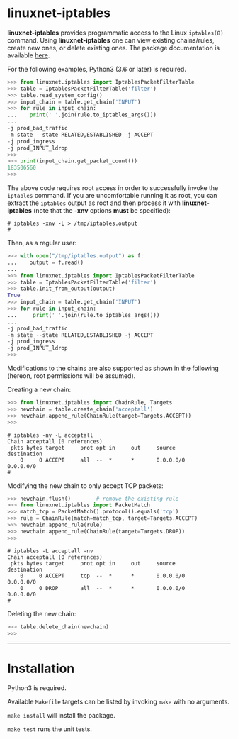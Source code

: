 # linuxnet-iptables

**linuxnet-iptables** provides programmatic access to the
Linux `iptables(8)` command.
Using **linuxnet-iptables** one can view existing chains/rules,
create new ones, or delete existing ones.
The package documentation is available
[here](https://linuxnet-iptables.readthedocs.io/en/latest/index.html).

For the following examples, Python3 (3.6 or later) is required.

```python
>>> from linuxnet.iptables import IptablesPacketFilterTable
>>> table = IptablesPacketFilterTable('filter')
>>> table.read_system_config()
>>> input_chain = table.get_chain('INPUT')
>>> for rule in input_chain:
...    print(' '.join(rule.to_iptables_args()))
...
-j prod_bad_traffic
-m state --state RELATED,ESTABLISHED -j ACCEPT
-j prod_ingress
-j prod_INPUT_ldrop
>>>
>>> print(input_chain.get_packet_count())
183506560
>>>
```

The above code requires root access in order to successfully invoke the
`iptables` command. If you are uncomfortable running it as root, you can
extract the `iptables` output as root and then process it with
**linuxnet-iptables** (note that the **-xnv** options **must** be
specified):

```console
# iptables -xnv -L > /tmp/iptables.output
#
```

Then, as a regular user:

```python
>>> with open("/tmp/iptables.output") as f:
...    output = f.read()
...
>>> from linuxnet.iptables import IptablesPacketFilterTable
>>> table = IptablesPacketFilterTable('filter')
>>> table.init_from_output(output)
True
>>> input_chain = table.get_chain('INPUT')
>>> for rule in input_chain:
...     print(' '.join(rule.to_iptables_args()))
...
-j prod_bad_traffic
-m state --state RELATED,ESTABLISHED -j ACCEPT
-j prod_ingress
-j prod_INPUT_ldrop
>>>
```

Modifications to the chains are also supported as shown in the
following (hereon, root permissions will be assumed).

Creating a new chain:

```python
>>> from linuxnet.iptables import ChainRule, Targets
>>> newchain = table.create_chain('acceptall')
>>> newchain.append_rule(ChainRule(target=Targets.ACCEPT))
>>>
```

```console
# iptables -nv -L acceptall
Chain acceptall (0 references)
 pkts bytes target     prot opt in     out     source               destination
    0     0 ACCEPT     all  --  *      *       0.0.0.0/0            0.0.0.0/0
#
```

Modifying the new chain to only accept TCP packets:

```python
>>> newchain.flush()        # remove the existing rule
>>> from linuxnet.iptables import PacketMatch
>>> match_tcp = PacketMatch().protocol().equals('tcp')
>>> rule = ChainRule(match=match_tcp, target=Targets.ACCEPT)
>>> newchain.append_rule(rule)
>>> newchain.append_rule(ChainRule(target=Targets.DROP))
>>>
```

```console
# iptables -L acceptall -nv
Chain acceptall (0 references)
 pkts bytes target     prot opt in     out     source               destination
    0     0 ACCEPT     tcp  --  *      *       0.0.0.0/0            0.0.0.0/0
    0     0 DROP       all  --  *      *       0.0.0.0/0            0.0.0.0/0
#
```

Deleting the new chain:

```python
>>> table.delete_chain(newchain)
>>>
```


---------------------

# Installation

Python3 is required.

Available `Makefile` targets can be listed by invoking `make` with no arguments.

`make install` will install the package.

`make test` runs the unit tests.

